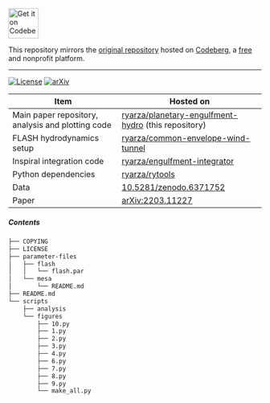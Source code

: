 <a href="codeberg.org">
    <img alt="Get it on Codeberg" src="https://get-it-on.codeberg.org/get-it-on-white-on-black.svg" height="60">
</a>

This repository mirrors the <a href=https://codeberg.org/ryarza/planetary-engulfment-hydro>original repository</a> hosted on <a href=https://codeberg.org/>Codeberg</a>, a <a href="https://www.gnu.org/philosophy/free-sw.html">free</a> and nonprofit platform.

---

[![License](https://flat.badgen.net/badge/license/GPL%20v3%20or%20later/blue)](COPYING)
[![arXiv](https://flat.badgen.net/badge/astro-ph.EP/2203.11227/701111)](https://arxiv.org/abs/2203.11227)


| Item                                              | Hosted on |
| ------                                            | ------ |
| Main paper repository, analysis and plotting code | [ryarza/planetary-engulfment-hydro](https://codeberg.org/ryarza/planetary-engulfment-hydro) (this repository) |
| FLASH hydrodynamics setup                         | [ryarza/common-envelope-wind-tunnel](https://codeberg.org/ryarza/common-envelope-wind-tunnel) |
| Inspiral integration code                         | [ryarza/engulfment-integrator](https://codeberg.org/ryarza/engulfment-integrator) |
| Python dependencies                               | [ryarza/rytools](https://codeberg.org/ryarza/rytools/) |
| Data                                              | [10.5281/zenodo.6371752](https://doi.org/10.5281/zenodo.6371751) |
| Paper                                             | [arXiv:2203.11227](https://arxiv.org/abs/2203.11227) |

##### Contents

```bash
├── COPYING
├── LICENSE
├── parameter-files
│   ├── flash
│   │   └── flash.par
│   └── mesa
│       └── README.md
├── README.md
└── scripts
    ├── analysis
    └── figures
        ├── 10.py
        ├── 1.py
        ├── 2.py
        ├── 3.py
        ├── 4.py
        ├── 6.py
        ├── 7.py
        ├── 8.py
        ├── 9.py
        └── make_all.py
```
